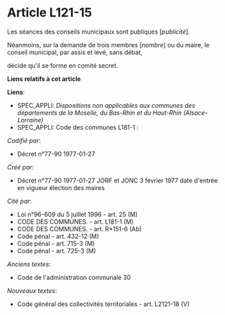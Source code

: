 # Article L121-15

Les séances des conseils municipaux sont publiques [*publicité*]. 

Néanmoins, sur la demande de trois membres [*nombre*] ou du maire, le conseil municipal, par assis et levé, sans débat,

décide qu'il se forme en comité secret.

**Liens relatifs à cet article**

**Liens**:

  - SPEC_APPLI: *Dispositions non applicables aux communes des départements de la Moselle, du Bas-Rhin et du Haut-Rhin (Alsace-Lorraine)*
  - SPEC_APPLI: Code des communes L181-1 :

_Codifié par_:

  - Décret n°77-90 1977-01-27

_Créé par_:

  - Décret n°77-90 1977-01-27 JORF et JONC 3 février 1977 date d'entrée en vigueur élection des maires

_Cité par_:

  - Loi n°96-609 du 5 juillet 1996 - art. 25 (M)
  - CODE DES COMMUNES. - art. L181-1 (M)
  - CODE DES COMMUNES. - art. R*151-6 (Ab)
  - Code pénal - art. 432-12 (M)
  - Code pénal - art. 715-3 (M)
  - Code pénal - art. 725-3 (M)

_Anciens textes_:

  - Code de l'administration communale 30

_Nouveaux textes_:

  - Code général des collectivités territoriales - art. L2121-18 (V)
